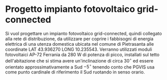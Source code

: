 # Progetto impianto fotovoltaico grid-connected  

Si vuol progettare un impianto fotovoltaico grid-connected, quindi collegato alla rete di distribuzione, da utilizzare per coprire i fabbisogni di energia elettrica di una utenza domestica ubicata nel comune di Pietrasanta alle coordinate LAT $43.936270$ LONG $10.235543$. Verranno utilizzati moduli fotovoltaici AP-72 Ferrania da 280 W di potenza di picco, installati sul tetto dell'abitazione che si stima avere un'inclinazione di circa $30^\circ$ ed essere orientato approssimativamente a Sud $-5^\circ$ tenendo conto che PGVIS usa come punto cardinale di riferimento il Sud ruotando in senso orario.  

